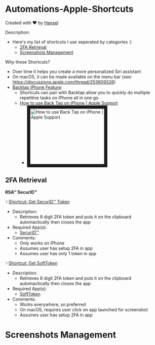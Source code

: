 # Automations-Apple-Shortcuts

Created with ❤️ by [Hansel](hansel.run)

Description:
- Here's my list of shortcuts I use seperated by categories :)
  - [2FA Retrieval](README.md#2fa-retrieval)
  - [Screenshots Management](README.md#screenshots-management)

Why these Shortcuts?
- Over time it helps you create a more personalized Siri assistant
- On macOS, it can be made available on the menu bar (see: https://discussions.apple.com/thread/253609326)
- [Backtap iPhone Feature](https://support.apple.com/en-gb/HT211781): 
  - Shortcuts can pair with Backtap allow you to quickly do multiple repetitive tasks on iPhone all in one go
  - [How to use Back Tap on iPhone | Apple Support](https://www.youtube.com/watch?v=IMbd0dTvr0I) 
    - <a href="http://www.youtube.com/watch?feature=player_embedded&v=IMbd0dTvr0I
" target="_blank"><img src="http://img.youtube.com/vi/IMbd0dTvr0I/0.jpg" 
alt="How to use Back Tap on iPhone | Apple Support" width="240" height="180" border="10" /></a>


## 2FA Retrieval

**RSA™ SecurID™**

✨[Shortcut: Get SecurID™ Token](https://www.icloud.com/shortcuts/8a8df52d0e934ee4bd6a30270dca4579)
- Description:
  - Retrieves 8 digit 2FA token and puts it on the clipboard automactically then closes the app
- Required App(s):
  - [SecurID™](https://apps.apple.com/us/app/securid/id318038618)
- Comments:
  - Only works on iPhone
  - Assumes user has setup 2FA in app
  - Assumes user has only 1 token in app

✨[Shortcut: Get SoftToken](https://www.icloud.com/shortcuts/c1e21a55fcf84f6fa87aa8604ba4b9c1)
- Description:
  - Retrieves 8 digit 2FA token and puts it on the clipboard automactically then closes the app
- Required App(s): 
  - [SoftToken](https://apps.apple.com/us/app/softtoken/id1556128361)
- Comments:
  - Works everywhere, so preferred
  - On macOS, requires user click on app launched for screenshot
  - Assumes user has setup 2FA in app

# Screenshots Management
